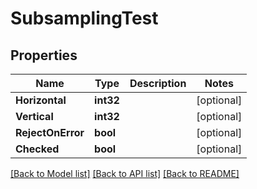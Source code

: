 # SubsamplingTest

## Properties

Name | Type | Description | Notes
------------ | ------------- | ------------- | -------------
**Horizontal** | **int32** |  | [optional] 
**Vertical** | **int32** |  | [optional] 
**RejectOnError** | **bool** |  | [optional] 
**Checked** | **bool** |  | [optional] 

[[Back to Model list]](../README.md#documentation-for-models) [[Back to API list]](../README.md#documentation-for-api-endpoints) [[Back to README]](../README.md)



